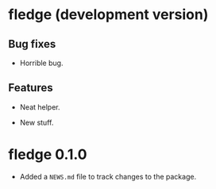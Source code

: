 <!-- NEWS.md is maintained by https://fledge.cynkra.com, contributors should not edit this file -->

# fledge (development version)

## Bug fixes

- Horrible bug.

## Features

- Neat helper.

- New stuff.


# fledge 0.1.0

* Added a `NEWS.md` file to track changes to the package.
